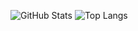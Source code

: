 ![GitHub Stats](https://github-readme-stats.vercel.app/api?username=daisuke-t-jp&show_icons=true&count_private=true)
![Top Langs](https://github-readme-stats.vercel.app/api/top-langs/?username=daisuke-t-jp&layout=compact)
